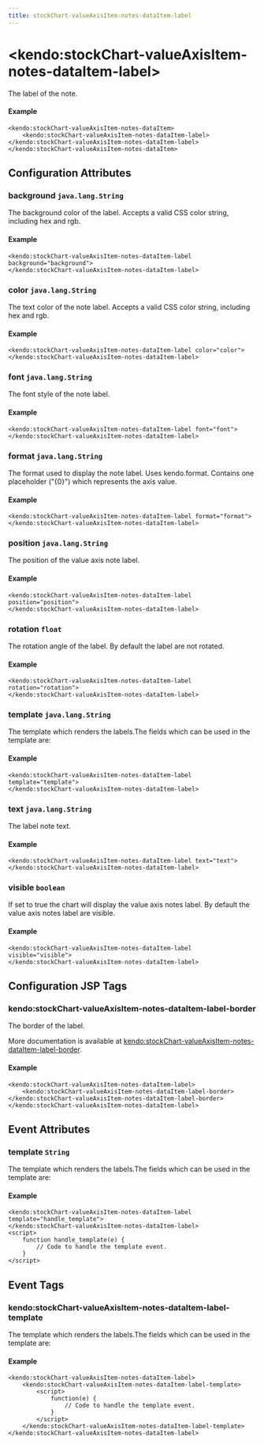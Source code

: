 ```yaml
---
title: stockChart-valueAxisItem-notes-dataItem-label
---
```


# \<kendo:stockChart-valueAxisItem-notes-dataItem-label\>

The label of the note.

#### Example
    <kendo:stockChart-valueAxisItem-notes-dataItem>
        <kendo:stockChart-valueAxisItem-notes-dataItem-label></kendo:stockChart-valueAxisItem-notes-dataItem-label>
    </kendo:stockChart-valueAxisItem-notes-dataItem>

## Configuration Attributes

### background `java.lang.String`

The background color of the label. Accepts a valid CSS color string, including hex and rgb.

#### Example
    <kendo:stockChart-valueAxisItem-notes-dataItem-label background="background">
    </kendo:stockChart-valueAxisItem-notes-dataItem-label>

### color `java.lang.String`

The text color of the note label. Accepts a valid CSS color string, including hex and rgb.

#### Example
    <kendo:stockChart-valueAxisItem-notes-dataItem-label color="color">
    </kendo:stockChart-valueAxisItem-notes-dataItem-label>

### font `java.lang.String`

The font style of the note label.

#### Example
    <kendo:stockChart-valueAxisItem-notes-dataItem-label font="font">
    </kendo:stockChart-valueAxisItem-notes-dataItem-label>

### format `java.lang.String`

The format used to display the note label. Uses kendo.format. Contains one placeholder ("{0}") which represents the axis value.

#### Example
    <kendo:stockChart-valueAxisItem-notes-dataItem-label format="format">
    </kendo:stockChart-valueAxisItem-notes-dataItem-label>

### position `java.lang.String`

The position of the value axis note label.

#### Example
    <kendo:stockChart-valueAxisItem-notes-dataItem-label position="position">
    </kendo:stockChart-valueAxisItem-notes-dataItem-label>

### rotation `float`

The rotation angle of the label. By default the label are not rotated.

#### Example
    <kendo:stockChart-valueAxisItem-notes-dataItem-label rotation="rotation">
    </kendo:stockChart-valueAxisItem-notes-dataItem-label>

### template `java.lang.String`

The template which renders the labels.The fields which can be used in the template are:

#### Example
    <kendo:stockChart-valueAxisItem-notes-dataItem-label template="template">
    </kendo:stockChart-valueAxisItem-notes-dataItem-label>

### text `java.lang.String`

The label note text.

#### Example
    <kendo:stockChart-valueAxisItem-notes-dataItem-label text="text">
    </kendo:stockChart-valueAxisItem-notes-dataItem-label>

### visible `boolean`

If set to true the chart will display the value axis notes label. By default the value axis notes label are visible.

#### Example
    <kendo:stockChart-valueAxisItem-notes-dataItem-label visible="visible">
    </kendo:stockChart-valueAxisItem-notes-dataItem-label>


##  Configuration JSP Tags

### kendo:stockChart-valueAxisItem-notes-dataItem-label-border

The border of the label.

More documentation is available at [kendo:stockChart-valueAxisItem-notes-dataItem-label-border](/kendo-ui/api/wrappers/jsp/stockchart/valueaxisitem-notes-dataitem-label-border).

#### Example

    <kendo:stockChart-valueAxisItem-notes-dataItem-label>
        <kendo:stockChart-valueAxisItem-notes-dataItem-label-border></kendo:stockChart-valueAxisItem-notes-dataItem-label-border>
    </kendo:stockChart-valueAxisItem-notes-dataItem-label>


## Event Attributes

### template `String`

The template which renders the labels.The fields which can be used in the template are:


#### Example
    <kendo:stockChart-valueAxisItem-notes-dataItem-label template="handle_template">
    </kendo:stockChart-valueAxisItem-notes-dataItem-label>
    <script>
        function handle_template(e) {
            // Code to handle the template event.
        }
    </script>

## Event Tags

### kendo:stockChart-valueAxisItem-notes-dataItem-label-template

The template which renders the labels.The fields which can be used in the template are:


#### Example
    <kendo:stockChart-valueAxisItem-notes-dataItem-label>
        <kendo:stockChart-valueAxisItem-notes-dataItem-label-template>
            <script>
                function(e) {
                    // Code to handle the template event.
                }
            </script>
        </kendo:stockChart-valueAxisItem-notes-dataItem-label-template>
    </kendo:stockChart-valueAxisItem-notes-dataItem-label>

